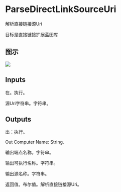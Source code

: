 # ParseDirectLinkSourceUri

解析直接链接源Uri

目标是直接链接扩展蓝图库

## 图示

![]($-20221218-18493347.png)

## Inputs

在。执行。

源Uri字符串。字符串。

## Outputs

出：执行。

Out Computer Name: String.

输出端点名称。字符串。

输出可执行名称。字符串。

输出源名称。字符串。

返回值。布尔值。解析直接链接源Uri。